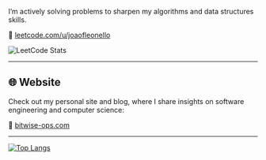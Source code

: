 I’m actively solving problems to sharpen my algorithms and data structures skills.

🔗 [leetcode.com/u/joaofleonello](https://leetcode.com/u/joaofleonello)

![LeetCode Stats](https://leetcard.jacoblin.cool/joaofleonello?theme=dark&font=Fira+Code)

---

## 🌐 Website

Check out my personal site and blog, where I share insights on software engineering and computer science:

🔗 [bitwise-ops.com](https://bitwise-ops.com)

---

[![Top Langs](https://github-readme-stats.vercel.app/api/top-langs/?username=JoaoLeonello&layout=pie)](https://github.com/JoaoLeonello/github-readme-stats)
